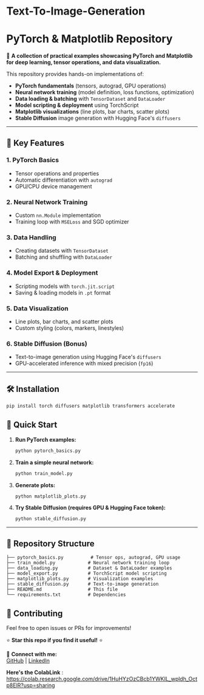 # Text-To-Image-Generation

# PyTorch & Matplotlib Repository  

🚀 **A collection of practical examples showcasing PyTorch and Matplotlib for deep learning, tensor operations, and data visualization.**  

This repository provides hands-on implementations of:  
- **PyTorch fundamentals** (tensors, autograd, GPU operations)  
- **Neural network training** (model definition, loss functions, optimization)  
- **Data loading & batching** with `TensorDataset` and `DataLoader`  
- **Model scripting & deployment** using TorchScript  
- **Matplotlib visualizations** (line plots, bar charts, scatter plots)  
- **Stable Diffusion** image generation with Hugging Face's `diffusers`  

---

## 📌 **Key Features**  

### **1. PyTorch Basics**  
- Tensor operations and properties  
- Automatic differentiation with `autograd`  
- GPU/CPU device management  

### **2. Neural Network Training**  
- Custom `nn.Module` implementation  
- Training loop with `MSELoss` and SGD optimizer  

### **3. Data Handling**  
- Creating datasets with `TensorDataset`  
- Batching and shuffling with `DataLoader`  

### **4. Model Export & Deployment**  
- Scripting models with `torch.jit.script`  
- Saving & loading models in `.pt` format  

### **5. Data Visualization**  
- Line plots, bar charts, and scatter plots  
- Custom styling (colors, markers, linestyles)  

### **6. Stable Diffusion (Bonus)**  
- Text-to-image generation using Hugging Face's `diffusers`  
- GPU-accelerated inference with mixed precision (`fp16`)  

---

## 🛠 **Installation**  

```bash
pip install torch diffusers matplotlib transformers accelerate
```

## 🏃 **Quick Start**  

1. **Run PyTorch examples:**  
   ```python
   python pytorch_basics.py
   ```
2. **Train a simple neural network:**  
   ```python
   python train_model.py
   ```
3. **Generate plots:**  
   ```python
   python matplotlib_plots.py
   ```
4. **Try Stable Diffusion (requires GPU & Hugging Face token):**  
   ```python
   python stable_diffusion.py
   ```

---

## 📂 **Repository Structure**  

```
├── pytorch_basics.py          # Tensor ops, autograd, GPU usage  
├── train_model.py            # Neural network training loop  
├── data_loading.py           # Dataset & DataLoader examples  
├── model_export.py           # TorchScript model scripting  
├── matplotlib_plots.py       # Visualization examples  
├── stable_diffusion.py       # Text-to-image generation  
├── README.md                 # This file  
└── requirements.txt          # Dependencies  
```

## 🤝 **Contributing**  
Feel free to open issues or PRs for improvements!  

⭐ **Star this repo if you find it useful!** ⭐  

🔗 **Connect with me:**  
[GitHub](https://github.com/punit2006) | [LinkedIn](https://linkedin.com/in/punitjain163)  

**Here's the ColabLink** : 
https://colab.research.google.com/drive/1HuHYzOzCBcb1YWKIL_wpldh_Octp8ElR?usp=sharing
